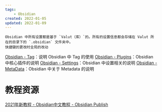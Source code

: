 ```yaml
---
tags:
    - Obsidian
created: 2022-01-05
updated: 2022-01-09
---
```



```ad-note
Obsidian 中所有设置都是基于 `Valut（库）`的。所有的设置信息都会存储在 Valut 所在的目录下的 `.obsidian` 文件夹中。
快捷键的更改时全局的改动
```

[Obsidian - Tag](Obsidian%20-%20Tag.md)：说明 Obsidian 中 Tag 的使用
[Obsidian - Plugins](Obsidian%20-%20Plugins.md)：Obsidian 中核心插件的说明
[Obsidian - Settings](Obsidian%20-%20Settings.md)：Obsidian 中设置相关的说明
[Obsidian - MetaData](Obsidian%20-%20MetaData.md)：Obsidian 中关于 Metadata 的说明

# 教程资源

[2021年新教程 - Obsidian中文教程 - Obsidian Publish](https://publish.obsidian.md/chinesehelp/01+2021%E6%96%B0%E6%95%99%E7%A8%8B/2021%E5%B9%B4%E6%96%B0%E6%95%99%E7%A8%8B)